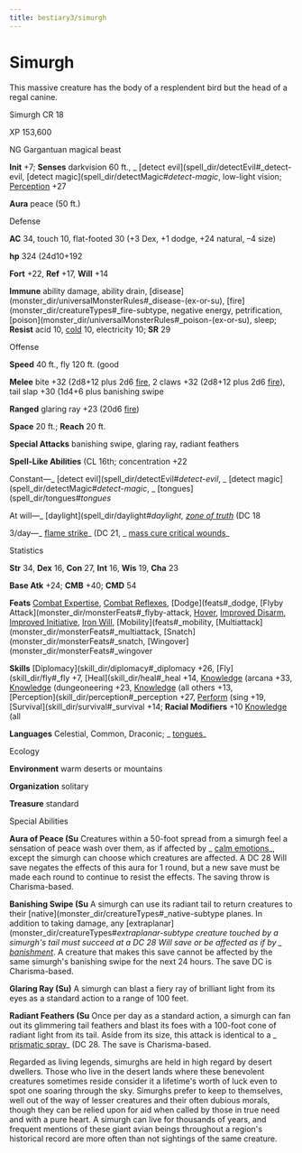 ```yaml
---
title: bestiary3/simurgh
---
```

# Simurgh

This massive creature has the body of a resplendent bird but the head of a regal canine.

Simurgh CR 18

XP 153,600

NG Gargantuan magical beast

**Init** +7; **Senses** darkvision 60 ft., _ [detect evil](spell_dir/detectEvil#_detect-evil, [detect magic](spell_dir/detectMagic#_detect-magic_, low-light vision; [Perception](skill_dir/perception#_perception) +27

**Aura** peace (50 ft.)

Defense

**AC** 34, touch 10, flat-footed 30 (+3 Dex, +1 dodge, +24 natural, –4 size)

**hp** 324 (24d10+192

**Fort** +22, **Ref** +17, **Will** +14

**Immune** ability damage, ability drain, [disease](monster_dir/universalMonsterRules#_disease-(ex-or-su), [fire](monster_dir/creatureTypes#_fire-subtype, negative energy, petrification, [poison](monster_dir/universalMonsterRules#_poison-(ex-or-su), sleep; **Resist** acid 10, [cold](monster_dir/creatureTypes#_cold-subtype) 10, electricity 10; **SR** 29

Offense

**Speed** 40 ft., fly 120 ft. (good

**Melee** bite +32 (2d8+12 plus 2d6 [fire](monster_dir/creatureTypes#_fire-subtype), 2 claws +32 (2d8+12 plus 2d6 [fire](monster_dir/creatureTypes#_fire-subtype)), tail slap +30 (1d4+6 plus banishing swipe

**Ranged** glaring ray +23 (20d6 [fire](monster_dir/creatureTypes#_fire-subtype))

**Space** 20 ft.; **Reach** 20 ft.

**Special Attacks** banishing swipe, glaring ray, radiant feathers

**Spell-Like Abilities** (CL 16th; concentration +22

Constant—_ [detect evil](spell_dir/detectEvil#_detect-evil_, _ [detect magic](spell_dir/detectMagic#_detect-magic_, _ [tongues](spell_dir/tongues#_tongues_

At will—_ [daylight](spell_dir/daylight#_daylight, [zone of truth](spell_dir/zoneOfTruth#_zone-of-truth)_ (DC 18

3/day—_ [flame strike](spell_dir/flameStrike#_flame-strike)_ (DC 21, _ [mass cure critical wounds](spell_dir/cureCriticalWounds#_cure-critical-wounds-mass)_

Statistics

**Str** 34, **Dex** 16, **Con** 27, **Int** 16, **Wis** 19, **Cha** 23

**Base Atk** +24; **CMB** +40; **CMD** 54

**Feats** [Combat Expertise](feats#_combat-expertise), [Combat Reflexes](feats#_combat-reflexes), [Dodge](feats#_dodge, [Flyby Attack](monster_dir/monsterFeats#_flyby-attack, [Hover](monster_dir/monsterFeats#_hover), [Improved Disarm](feats#_improved-disarm), [Improved Initiative](feats#_improved-initiative), [Iron Will](feats#_iron-will), [Mobility](feats#_mobility, [Multiattack](monster_dir/monsterFeats#_multiattack, [Snatch](monster_dir/monsterFeats#_snatch, [Wingover](monster_dir/monsterFeats#_wingover

**Skills** [Diplomacy](skill_dir/diplomacy#_diplomacy +26, [Fly](skill_dir/fly#_fly +7, [Heal](skill_dir/heal#_heal +14, [Knowledge](skill_dir/knowledge#_knowledge) (arcana +33, [Knowledge](skill_dir/knowledge#_knowledge) (dungeoneering +23, [Knowledge](skill_dir/knowledge#_knowledge) (all others +13,   
 [Perception](skill_dir/perception#_perception +27, [Perform](skill_dir/perform#_perform) (sing +19, [Survival](skill_dir/survival#_survival +14; **Racial Modifiers** +10 [Knowledge](skill_dir/knowledge#_knowledge) (all

**Languages** Celestial, Common, Draconic; _ [tongues](spell_dir/tongues#_tongues)_

Ecology

**Environment** warm deserts or mountains

**Organization** solitary

**Treasure** standard

Special Abilities

**Aura of Peace (Su** Creatures within a 50-foot spread from a simurgh feel a sensation of peace wash over them, as if affected by _ [calm emotions](spell_dir/calmEmotions#_calm-emotions)_, except the simurgh can choose which creatures are affected. A DC 28 Will save negates the effects of this aura for 1 round, but a new save must be made each round to continue to resist the effects. The saving throw is Charisma-based.

**Banishing Swipe (Su** A simurgh can use its radiant tail to return creatures to their [native](monster_dir/creatureTypes#_native-subtype planes. In addition to taking damage, any [extraplanar](monster_dir/creatureTypes#_extraplanar-subtype creature touched by a simurgh's tail must succeed at a DC 28 Will save or be affected as if by _ [banishment](spell_dir/banishment#_banishment)_. A creature that makes this save cannot be affected by the same simurgh's banishing swipe for the next 24 hours. The save DC is Charisma-based.

**Glaring Ray (Su)** A simurgh can blast a fiery ray of brilliant light from its eyes as a standard action to a range of 100 feet.

**Radiant Feathers (Su** Once per day as a standard action, a simurgh can fan out its glimmering tail feathers and blast its foes with a 100-foot cone of radiant light from its tail. Aside from its size, this attack is identical to a _ [prismatic spray](spell_dir/prismaticSpray#_prismatic-spray)_ (DC 28. The save is Charisma-based.

Regarded as living legends, simurghs are held in high regard by desert dwellers. Those who live in the desert lands where these benevolent creatures sometimes reside consider it a lifetime's worth of luck even to spot one soaring through the sky. Simurghs prefer to keep to themselves, well out of the way of lesser creatures and their often dubious morals, though they can be relied upon for aid when called by those in true need and with a pure heart. A simurgh can live for thousands of years, and frequent mentions of these giant avian beings throughout a region's historical record are more often than not sightings of the same creature.

